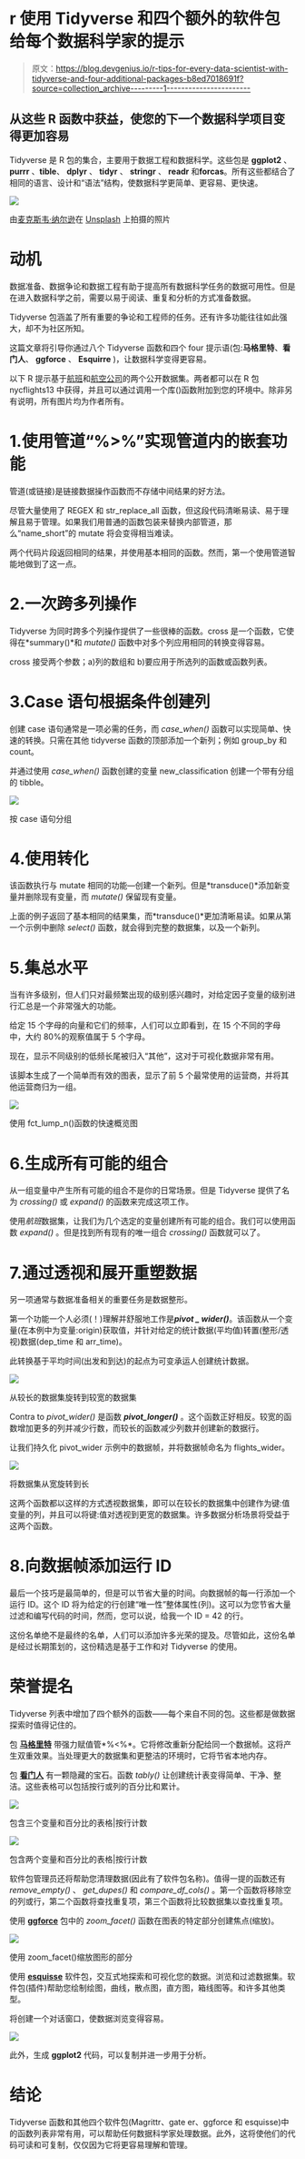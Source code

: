 # r 使用 Tidyverse 和四个额外的软件包给每个数据科学家的提示

> 原文：<https://blog.devgenius.io/r-tips-for-every-data-scientist-with-tidyverse-and-four-additional-packages-b8ed7018691f?source=collection_archive---------1----------------------->

## 从这些 R 函数中获益，使您的下一个数据科学项目变得更加容易

Tidyverse 是 R 包的集合，主要用于数据工程和数据科学。这些包是 **ggplot2** 、 **purrr** 、**tible**、 **dplyr** 、 **tidyr** 、 **stringr** 、 **readr** 和**forcas**。所有这些都结合了相同的语言、设计和“语法”结构，使数据科学更简单、更容易、更快速。

![](img/7385f1e51227816cd012591d2629b2d8.png)

由[麦克斯韦·纳尔逊](https://unsplash.com/@maxcodes?utm_source=medium&utm_medium=referral)在 [Unsplash](https://unsplash.com?utm_source=medium&utm_medium=referral) 上拍摄的照片

# 动机

数据准备、数据争论和数据工程有助于提高所有数据科学任务的数据可用性。但是在进入数据科学之前，需要以易于阅读、重复和分析的方式准备数据。

Tidyverse 包涵盖了所有重要的争论和工程师的任务。还有许多功能往往如此强大，却不为社区所知。

这篇文章将引导你通过八个 Tidyverse 函数和四个 four 提示语(包:**马格里特**、**看门人**、 **ggforce** 、 **Esquirre** )，让数据科学变得更容易。

以下 R 提示基于[航班](https://github.com/tidyverse/nycflights13/tree/main/data)和[航空公司](https://github.com/tidyverse/nycflights13/tree/main/data)的两个公开数据集。两者都可以在 R 包 nycflights13 中获得，并且可以通过调用一个库()函数附加到您的环境中。除非另有说明，所有图片均为作者所有。

# 1.使用管道“%>%”实现管道内的嵌套功能

管道(或链接)是链接数据操作函数而不存储中间结果的好方法。

尽管大量使用了 REGEX 和 str_replace_all 函数，但这段代码清晰易读、易于理解且易于管理。如果我们用普通的函数包装来替换内部管道，那么“name_short”的 mutate 将会变得相当难读。

两个代码片段返回相同的结果，并使用基本相同的函数。然而，第一个使用管道智能地做到了这一点。

# 2.一次跨多列操作

Tidyverse 为同时跨多个列操作提供了一些很棒的函数。cross 是一个函数，它使得在*summary()*和 *mutate()* 函数中对多个列应用相同的转换变得容易。

cross 接受两个参数；a)列的数组和 b)要应用于所选列的函数或函数列表。

# 3.Case 语句根据条件创建列

创建 case 语句通常是一项必需的任务，而 *case_when()* 函数可以实现简单、快速的转换。只需在其他 tidyverse 函数的顶部添加一个新列；例如 group_by 和 count。

并通过使用 *case_when()* 函数创建的变量 new_classification 创建一个带有分组的 tibble。

![](img/dc8e346d0afd75021b85d3125c234987.png)

按 case 语句分组

# 4.使用转化

该函数执行与 mutate 相同的功能—创建一个新列。但是*transduce()*添加新变量并删除现有变量，而 *mutate()* 保留现有变量。

上面的例子返回了基本相同的结果集，而*transduce()*更加清晰易读。如果从第一个示例中删除 *select()* 函数，就会得到完整的数据集，以及一个新列。

# 5.集总水平

当有许多级别，但人们只对最频繁出现的级别感兴趣时，对给定因子变量的级别进行汇总是一个非常强大的功能。

给定 15 个字母的向量和它们的频率，人们可以立即看到，在 15 个不同的字母中，大约 80%的观察值属于 5 个字母。

现在，显示不同级别的低频长尾被归入“其他”，这对于可视化数据非常有用。

该脚本生成了一个简单而有效的图表，显示了前 5 个最常使用的运营商，并将其他运营商归为一组。

![](img/3a1cb5aa99d2f76b7d9594bb9c7c8b82.png)

使用 fct_lump_n()函数的快速概览图

# 6.生成所有可能的组合

从一组变量中产生所有可能的组合不是你的日常场景。但是 Tidyverse 提供了名为 *crossing()* 或 *expand()* 的函数来完成这项工作。

使用*航班*数据集，让我们为几个选定的变量创建所有可能的组合。我们可以使用函数 *expand()* 。但是找到所有现有的唯一组合 *crossing()* 函数就可以了。

# 7.通过透视和展开重塑数据

另一项通常与数据准备相关的重要任务是数据整形。

第一个功能一个人必须(！)理解并舒服地工作是***pivot _ wider()***。该函数从一个变量(在本例中为变量:origin)获取值，并针对给定的统计数据(平均值)转置(整形/透视)数据(dep_time 和 arr_time)。

此转换基于平均时间(出发和到达)的起点为可变承运人创建统计数据。

![](img/34c30cdd6bda1962bfbc00d30038e177.png)

从较长的数据集旋转到较宽的数据集

Contra to *pivot_wider()* 是函数 ***pivot_longer()*** 。这个函数正好相反。较宽的函数增加更多的列并减少行数，而较长的函数减少列数并创建新的数据行。

让我们持久化 pivot_wider 示例中的数据帧，并将数据帧命名为 flights_wider。

![](img/dfc592d20b907755c435dd00d3f11978.png)

将数据集从宽旋转到长

这两个函数都以这样的方式透视数据集，即可以在较长的数据集中创建作为键:值变量的列，并且可以将键:值对透视到更宽的数据集。许多数据分析场景将受益于这两个函数。

# 8.向数据帧添加运行 ID

最后一个技巧是最简单的，但是可以节省大量的时间。向数据帧的每一行添加一个运行 ID。这个 ID 将为给定的行创建“唯一性”整体属性(列)。这可以为您节省大量过滤和编写代码的时间，然而，您可以说，给我一个 ID = 42 的行。

这份名单绝不是最终的名单，人们可以添加许多光荣的提及。尽管如此，这份名单是经过长期策划的，这份精选是基于工作和对 Tidyverse 的使用。

# 荣誉提名

Tidyverse 列表中增加了四个额外的函数——每个来自不同的包。这些都是做数据探索时值得记住的。

包 [**马格里特**](https://cran.r-project.org/web/packages/magrittr/index.html) 带强力赋值管*%<%*。它将修改重新分配给同一个数据帧。这将产生双重效果。当处理更大的数据集和更整洁的环境时，它将节省本地内存。

包 [**看门人**](https://cran.r-project.org/web/packages/janitor/index.html) 有一颗隐藏的宝石。函数 *tably()* 让创建统计表变得简单、干净、整洁。这些表格可以包括按行或列的百分比和累计。

![](img/01f0c26aa761cfc58b5a417c2db7949d.png)

包含三个变量和百分比的表格|按行计数

![](img/c79d996a34b8644babbfc629c4567b85.png)

包含两个变量和百分比的表格|按行计数

软件包管理员还将帮助您清理数据(因此有了软件包名称)。值得一提的函数还有 *remove_empty()* 、 *get_dupes()* 和 *compare_df_cols()* 。第一个函数将移除空的列或行，第二个函数将查找重复项，第三个函数将比较数据集以查找重复项。

使用 [**ggforce**](https://cran.r-project.org/web/packages/ggforce/index.html) 包中的 *zoom_facet()* 函数在图表的特定部分创建焦点(缩放)。

![](img/4262e495ad424bdc1ba08891f943f98b.png)

使用 zoom_facet()缩放图形的部分

使用 [**esquisse**](https://cran.r-project.org/web/packages/esquisse/vignettes/get-started.html) 软件包，交互式地探索和可视化您的数据。浏览和过滤数据集。软件包(插件)帮助您绘制绘图，曲线，散点图，直方图，箱线图等。和许多其他类型。

将创建一个对话窗口，使数据浏览变得容易。

![](img/34e3db1660f6047e627cb04ec3e26597.png)

此外，生成 **ggplot2** 代码，可以复制并进一步用于分析。

# 结论

Tidyverse 函数和其他四个软件包(Magrittr、gate er、ggforce 和 esquisse)中的函数列表非常有用，可以帮助任何数据科学家处理数据。此外，这将使他们的代码可读和可复制，仅仅因为它将更容易理解和管理。